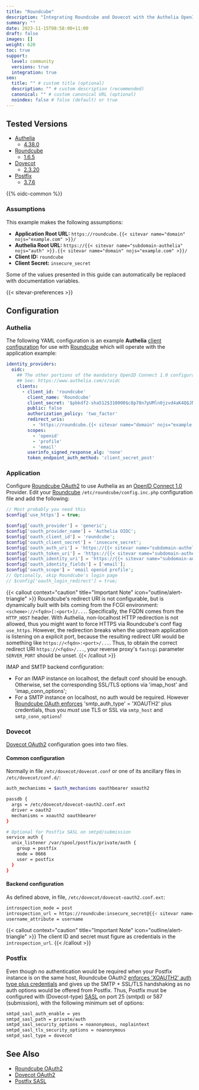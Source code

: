 ```yaml
---
title: "Roundcube"
description: "Integrating Roundcube and Dovecot with the Authelia OpenID Connect 1.0 Provider."
summary: ""
date: 2023-11-15T08:58:00+11:00
draft: false
images: []
weight: 620
toc: true
support:
  level: community
  versions: true
  integration: true
seo:
  title: "" # custom title (optional)
  description: "" # custom description (recommended)
  canonical: "" # custom canonical URL (optional)
  noindex: false # false (default) or true
---
```


## Tested Versions

* [Authelia]
  * [4.38.0](https://github.com/authelia/authelia/releases/tag/v4.38.0)
* [Roundcube]
  * [1.6.5](https://github.com/roundcube/roundcubemail/releases/tag/1.6.4)
* [Dovecot]
  * [2.3.20](https://dovecot.org/doc/NEWS)
* [Postfix]
  * [3.7.6](https://www.postfix.org/announcements/postfix-3.8.1.html)

{{% oidc-common %}}

### Assumptions

This example makes the following assumptions:

* __Application Root URL:__ `https://roundcube.{{< sitevar name="domain" nojs="example.com" >}}/`
* __Authelia Root URL:__ `https://{{< sitevar name="subdomain-authelia" nojs="auth" >}}.{{< sitevar name="domain" nojs="example.com" >}}/`
* __Client ID:__ `roundcube`
* __Client Secret:__ `insecure_secret`

Some of the values presented in this guide can automatically be replaced with documentation variables.

{{< sitevar-preferences >}}

## Configuration

### Authelia

The following YAML configuration is an example __Authelia__ [client configuration] for use with [Roundcube] which will
operate with the application example:

```yaml {title="configuration.yml"}
identity_providers:
  oidc:
    ## The other portions of the mandatory OpenID Connect 1.0 configuration go here.
    ## See: https://www.authelia.com/c/oidc
    clients:
      - client_id: 'roundcube'
        client_name: 'Roundcube'
        client_secret: '$pbkdf2-sha512$310000$c8p78n7pUMln0jzvd4aK4Q$JNRBzwAo0ek5qKn50cFzzvE9RXV88h1wJn5KGiHrD0YKtZaR/nCb2CJPOsKaPK0hjf.9yHxzQGZziziccp6Yng'  # The digest of 'insecure_secret'.
        public: false
        authorization_policy: 'two_factor'
        redirect_uris:
          - 'https://roundcube.{{< sitevar name="domain" nojs="example.com" >}}/oauth/callback/'
        scopes:
          - 'openid'
          - 'profile'
          - 'email'
        userinfo_signed_response_alg: 'none'
        token_endpoint_auth_method: 'client_secret_post'
```

### Application

Configure [Roundcube OAuth2] to use Authelia as an [OpenID Connect 1.0] Provider. Edit your [Roundcube]
`/etc/roundcube/config.inc.php` configuration file and add the following:

```php
// Most probably you need this
$config['use_https'] = true;

$config['oauth_provider'] = 'generic';
$config['oauth_provider_name'] = 'Authelia OIDC';
$config['oauth_client_id'] = 'roundcube';
$config['oauth_client_secret'] = 'insecure_secret';
$config['oauth_auth_uri'] = 'https://{{< sitevar name="subdomain-authelia" nojs="auth" >}}.{{< sitevar name="domain" nojs="example.com" >}}/api/oidc/authorization';
$config['oauth_token_uri'] = 'https://{{< sitevar name="subdomain-authelia" nojs="auth" >}}.{{< sitevar name="domain" nojs="example.com" >}}/api/oidc/token';
$config['oauth_identity_uri'] = 'https://{{< sitevar name="subdomain-authelia" nojs="auth" >}}.{{< sitevar name="domain" nojs="example.com" >}}/api/oidc/userinfo';
$config['oauth_identity_fields'] = ['email'];
$config['oauth_scope'] = 'email openid profile';
// Optionally, skip Roundcube's login page
// $config['oauth_login_redirect'] = true;
```

{{< callout context="caution" title="Important Note" icon="outline/alert-triangle" >}}
Roundcube's redirect URI is not configurable, but is dynamically built with bits coming from the
FCGI environment: `<scheme>://<fqdn>[:<port>]/...`. Specifically, the FQDN comes from the `HTTP_HOST` header. With
Authelia, non-localhost HTTP redirection is not allowed, thus you might want to force HTTPS via Roundcube's conf flag
`use_https`. However, the redirection breaks when the upstream application is listening on a explicit port, because the
resulting redirect URI would be something like `https://<fqdn>:<port>/...`. Thus, to obtain the correct redirect URI
`https://<fqdn>/...`, your reverse proxy's `fastcgi` parameter `SERVER_PORT` should be unset.
{{< /callout >}}

IMAP and SMTP backend configuration:
- For an IMAP instance on localhost, the default conf should be enough. Otherwise, set the corresponding SSL/TLS options
  via 'imap_host' and 'imap_conn_options';
- For a SMTP instance on localhost, no auth would be required. However
  [Roundcube OAuth enforces](https://github.com/roundcube/roundcubemail/issues/9183) 'smtp_auth_type' = 'XOAUTH2' plus
  credentials, thus you *must* use TLS or SSL via `smtp_host` and `smtp_conn_options`!


### Dovecot

[Dovecot OAuth2] configuration goes into two files.

#### Common configuration

Normally in file `/etc/dovecot/dovecot.conf` or one of its ancillary files in
`/etc/dovecot/conf.d/`:

```bash
auth_mechanisms = $auth_mechanisms oauthbearer xoauth2

passdb {
  args = /etc/dovecot/dovecot-oauth2.conf.ext
  driver = oauth2
  mechanisms = xoauth2 oauthbearer
}

# Optional for Postfix SASL on smtpd/submission
service auth {
  unix_listener /var/spool/postfix/private/auth {
    group = postfix
    mode = 0666
    user = postfix
  }
}
```

#### Backend configuration

As defined above, in file,  `/etc/dovecot/dovecot-oauth2.conf.ext`:

```bash
introspection_mode = post
introspection_url = https://roundcube:insecure_secret@{{< sitevar name="subdomain-authelia" nojs="auth" >}}.{{< sitevar name="domain" nojs="example.com" >}}/api/oidc/introspection
username_attribute = username
```

{{< callout context="caution" title="Important Note" icon="outline/alert-triangle" >}}
The client ID and secret must figure as credentials in
the `introspection_url`.
{{< /callout >}}

### Postfix

Even though no authentication would be required when your Postfix instance is on the same host, Roundcube OAuth2
[enforces 'XOAUTH2' auth type plus credentials](https://github.com/roundcube/roundcubemail/issues/9183) and gives up the SMTP + SSL/TLS handshaking as no auth options
would be offered from Postfix. Thus, Postfix must be configured with (Dovecot-type) [SASL](https://www.postfix.org/SASL_README.html) on port 25 (smtpd) or
587 (submission), with the following minimum set of options:

```bash
smtpd_sasl_auth_enable = yes
smtpd_sasl_path = private/auth
smtpd_sasl_security_options = noanonymous, noplaintext
smtpd_sasl_tls_security_options = noanonymous
smtpd_sasl_type = dovecot
```

## See Also

* [Roundcube OAuth2]
* [Dovecot OAuth2]
* [Postfix SASL]

[Authelia]: https://www.authelia.com
[Roundcube]: https://roundcube.net/
[Roundcube OAuth2]: https://github.com/roundcube/roundcubemail/wiki/Configuration:-OAuth2
[OpenID Connect 1.0]: ../../openid-connect/introduction.md
[Dovecot]: https://dovecot.org/
[Dovecot OAuth2]: https://doc.dovecot.org/configuration_manual/authentication/oauth2/
[Postfix]: https://www.postfix.org/
[Postfix SASL]: https://www.postfix.org/SASL_README.html
[client configuration]: ../../../configuration/identity-providers/openid-connect/clients.md
